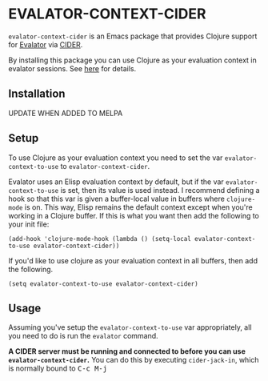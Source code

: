 # EVALATOR-CONTEXT-CIDER #

```evalator-context-cider``` is an Emacs package that provides Clojure support for [Evalator](https://github.com/seanirby/evalator) via [CIDER](https://github.com/clojure-emacs/cider).

By installing this package you can use Clojure as your evaluation context in evalator sessions.  See [here](https://github.com/seanirby/evalator) for details.

## Installation ##

UPDATE WHEN ADDED TO MELPA

## Setup ##

To use Clojure as your evaluation context you need to set the var ```evalator-context-to-use``` to ```evalator-context-cider```.

Evalator uses an Elisp evaluation context by default, but if the var ```evalator-context-to-use``` is set, then its value is used instead.  I recommend defining a hook so that this var is given a buffer-local value in buffers where ```clojure-mode``` is on.  This way, Elisp remains the default context except when you're working in a Clojure buffer.  If this is what you want then add the following to your init file:

```
(add-hook 'clojure-mode-hook (lambda () (setq-local evalator-context-to-use evalator-context-cider))
```

If you'd like to use clojure as your evaluation context in all buffers, then add the following.
```
(setq evalator-context-to-use evalator-context-cider)

```

## Usage ##

Assuming you've setup the ```evalator-context-to-use``` var appropriately, all you need to do is run the ```evalator``` command.

**A CIDER server must be running and connected to before you can use ```evalator-context-cider```.**
You can do this by executing ```cider-jack-in```, which is normally bound to <kbd>C-c M-j</kbd>
